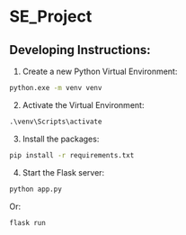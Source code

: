 # SE_Project
 
## Developing Instructions:
1. Create a new Python Virtual Environment:
```bat
python.exe -m venv venv
```

2. Activate the Virtual Environment:
```bat
.\venv\Scripts\activate
```

3. Install the packages:
```bat
pip install -r requirements.txt
```

4. Start the Flask server:
```bat
python app.py
```

Or:
```bat
flask run
```
